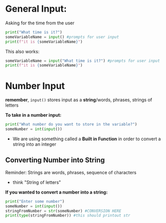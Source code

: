 # General Input:
Asking for the time from the user
```python
print("What time is it?")
someVariableName = input() #prompts for user input
print(f"it is {someVariableName}")
```
This also works:
```python
someVariableName = input("What time is it?") #prompts for user input
print(f"it is {someVariableName}")
```

# Number Input
**remember**, ```input()``` stores input as a **string**/words, phrases, strings of letters

**To take in a number input:**
```python
print("What number do you want to store in the variable?")
someNumber = int(input())
```
- We are using something called a **Built in Function** in order to convert a string into an integer

## Converting Number into String

Reminder: Strings are words, phrases, sequence of characters
- think "String of letters"

**If you wanted to convert a number into a string:**
```python
print("Enter some number")
someNumber = int(input())
stringFromNumber = str(someNumber) #CONVERSION HERE
print(type(stringFromNumber)) #this should printout str
```
```
